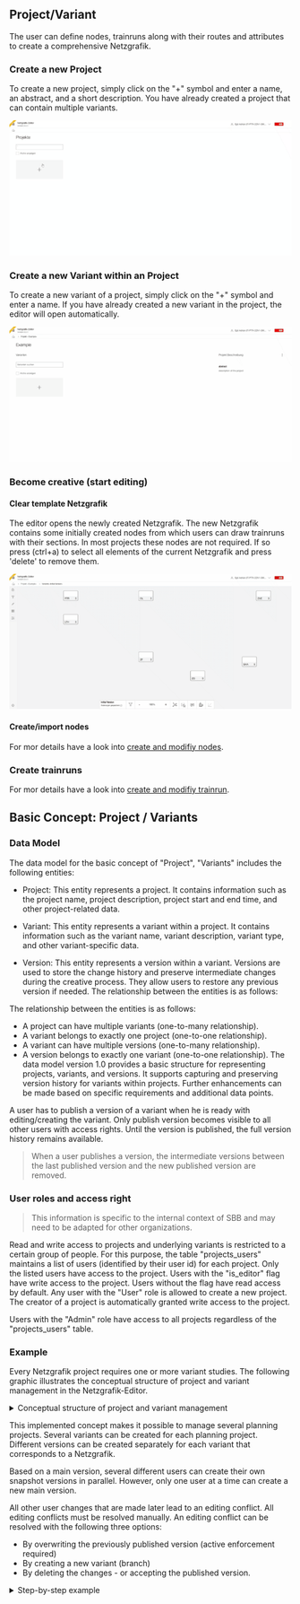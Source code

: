 ## Project/Variant

The user can define nodes, trainruns along with their routes and attributes to create a
comprehensive
Netzgrafik.

### Create a new Project

To create a new project, simply click on the "+" symbol and enter a name, an abstract, and a short
description. You have already created a project that can contain multiple variants.

![Create new project](./animated_images/compressed/29-01-2024-001-Create_new_project.gif)

### Create a new Variant within an Project

To create a new variant of a project, simply click on the "+" symbol and enter a name. If you have
already created a new variant in the project, the editor will open automatically.

![Create new variant](./animated_images/compressed/29-01-2024-002-create_new_variant.gif)

### Become creative (start editing)

#### Clear template Netzgrafik

The editor opens the newly created Netzgrafik. The new Netzgrafik contains some initially created
nodes from which users can draw trainruns with their sections. In most projects these nodes are not
required. If so press (ctrl+a) to select all elements of the current Netzgrafik and press 'delete'
to remove them.

![Create variant data](./animated_images/compressed/29-01-2024-003-clear_variant_data.gif)

#### Create/import nodes

For mor details have a look into [create and modifiy nodes](CREATE_NODES.md).

### Create trainruns

For mor details have a look into [create and modifiy trainrun](CREATE_TRAINRUN.md).

## Basic Concept: Project / Variants

### Data Model

The data model for the basic concept of "Project", "Variants" includes the following entities:

- Project: This entity represents a project. It contains information such as the project name,
  project
  description, project start and end time, and other project-related data.

- Variant: This entity represents a variant within a project. It contains information such as the
  variant name, variant description, variant type, and other variant-specific data.

- Version: This entity represents a version within a variant. Versions are used to store the change
  history and preserve intermediate changes during the creative process. They allow users to restore
  any previous version if needed.
  The relationship between the entities is as follows:

The relationship between the entities is as follows:

- A project can have multiple variants (one-to-many relationship).
- A variant belongs to exactly one project (one-to-one relationship).
- A variant can have multiple versions (one-to-many relationship).
- A version belongs to exactly one variant (one-to-one relationship).
  The data model version 1.0 provides a basic structure for representing projects, variants, and
  versions. It supports capturing and preserving version history for variants within projects.
  Further
  enhancements can be made based on specific requirements and additional data points.

A user has to publish a version of a variant when he is ready with editing/creating the variant.
Only publish version becomes visible to all other users with access rights. Until the version is
published, the full version history remains available.

> When a user publishes a version, the intermediate versions between the last published version and
> the new published version are removed.

### User roles and access right

> This information is specific to the internal context of SBB and may need to be adapted for other
> organizations.

Read and write access to projects and underlying variants is restricted to a certain group of
people.
For this purpose, the table "projects_users" maintains a list of users (identified by their user id)
for each project. Only the listed users have access to the project. Users with the "is_editor" flag
have write access to the project. Users without the flag have read access by default.
Any user with the "User" role is allowed to create a new project. The creator of a project is
automatically granted write access to the project.

Users with the "Admin" role have access to all projects regardless of the "projects_users" table.

### Example

Every Netzgrafik project requires one or more variant studies. The following graphic illustrates the
conceptual structure of project and variant management in the Netzgrafik-Editor.

<details>
<summary>
Conceptual structure of project and variant management
</summary>

![Example Project Variants](./images/Example_Project_Variants-001.png)

</details>

This implemented concept makes it possible to manage several planning projects. Several variants can
be created for each planning project. Different versions can be created separately for each variant
that corresponds to a Netzgrafik.

Based on a main version, several different users can create their own snapshot versions in parallel.
However, only one user at a time can create a new main version.

All other user changes that are made later lead to an editing conflict. All editing conflicts must
be resolved manually. An editing conflict can be resolved with the following three options:

- By overwriting the previously published version (active enforcement required)
- By creating a new variant (branch)
- By deleting the changes - or accepting the published version.

<details>
<summary>
Step-by-step example
</summary>

| Version | Snapshot version | Author |                                            Comments                                            |
|:-------:|:----------------:|:------:|:----------------------------------------------------------------------------------------------:|
|    -    |        1         |  u123  |     Initial empty network diagram that is automatically created when creating the variant.     |
|    -    |        2         |  u123  |                                First modification by user u123.                                |
|    -    |        3         |  u123  |                               Second modification by user u123.                                |
|    -    |        4         |  u123  |                                              ...                                               |
|    -    |        5         |  u123  |                                              ...                                               |
|    1    |        6         |  u123  | Main version "1" has been published by user u123. Other users can now see the network diagram. |
|    1    |        1         |  u123  |                    User u123 makes further changes based on main version 1.                    |
|    1    |        2         |  u123  |                                              ...                                               |
|    1    |        1         |  u456  |               User u456 also opens main version 1 in parallel and makes changes.               |
|    1    |        2         |  u456  |                                              ...                                               |
|    1    |        3         |  u456  |                                              ...                                               |
|    1    |        2         |  u456  |     User u456 is the first to publish the new main version 2 based on their modifications.     |
|    2    |        3         |  u123  |     User u123 also wants to publish their modifications as main version 2 **=> Conflict!**     |
|         |                  |        |            Alternatively, user u123 can save their modifications as a new variant.             |

#### Flow chart

![Flow chart](./images/Example_Project_Variants-002.png)

</details>


